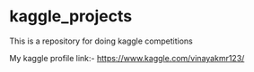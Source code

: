# kaggle_projects
 This is a repository for doing kaggle competitions

 My kaggle profile link:-
 https://www.kaggle.com/vinayakmr123/


